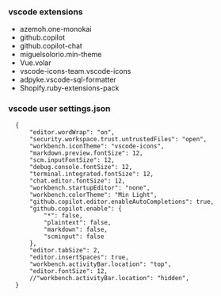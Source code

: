 ### vscode extensions
- azemoh.one-monokai
- github.copilot
- github.copilot-chat
- miguelsolorio.min-theme
- Vue.volar
- vscode-icons-team.vscode-icons
- adpyke.vscode-sql-formatter
- Shopify.ruby-extensions-pack

    
### vscode user settings.json
      {
          "editor.wordWrap": "on",
          "security.workspace.trust.untrustedFiles": "open",
          "workbench.iconTheme": "vscode-icons",
          "markdown.preview.fontSize": 12,
          "scm.inputFontSize": 12,
          "debug.console.fontSize": 12,
          "terminal.integrated.fontSize": 12,
          "chat.editor.fontSize": 12,
          "workbench.startupEditor": "none",
          "workbench.colorTheme": "Min Light",
          "github.copilot.editor.enableAutoCompletions": true,
          "github.copilot.enable": {
              "*": false,
              "plaintext": false,
              "markdown": false,
              "scminput": false
          },
          "editor.tabSize": 2,
          "editor.insertSpaces": true,
          "workbench.activityBar.location": "top",
          "editor.fontSize": 12,
          //"workbench.activityBar.location": "hidden",
      }
